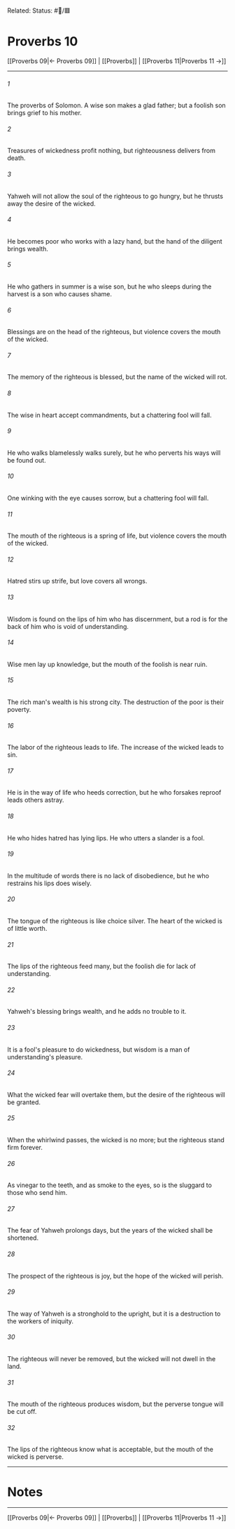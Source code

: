 Related:
Status: #📖/🟥
# Proverbs 10

[[Proverbs 09|← Proverbs 09]] | [[Proverbs]] | [[Proverbs 11|Proverbs 11 →]]
***



###### 1 
The proverbs of Solomon. A wise son makes a glad father; but a foolish son brings grief to his mother. 

###### 2 
Treasures of wickedness profit nothing, but righteousness delivers from death. 

###### 3 
Yahweh will not allow the soul of the righteous to go hungry, but he thrusts away the desire of the wicked. 

###### 4 
He becomes poor who works with a lazy hand, but the hand of the diligent brings wealth. 

###### 5 
He who gathers in summer is a wise son, but he who sleeps during the harvest is a son who causes shame. 

###### 6 
Blessings are on the head of the righteous, but violence covers the mouth of the wicked. 

###### 7 
The memory of the righteous is blessed, but the name of the wicked will rot. 

###### 8 
The wise in heart accept commandments, but a chattering fool will fall. 

###### 9 
He who walks blamelessly walks surely, but he who perverts his ways will be found out. 

###### 10 
One winking with the eye causes sorrow, but a chattering fool will fall. 

###### 11 
The mouth of the righteous is a spring of life, but violence covers the mouth of the wicked. 

###### 12 
Hatred stirs up strife, but love covers all wrongs. 

###### 13 
Wisdom is found on the lips of him who has discernment, but a rod is for the back of him who is void of understanding. 

###### 14 
Wise men lay up knowledge, but the mouth of the foolish is near ruin. 

###### 15 
The rich man's wealth is his strong city. The destruction of the poor is their poverty. 

###### 16 
The labor of the righteous leads to life. The increase of the wicked leads to sin. 

###### 17 
He is in the way of life who heeds correction, but he who forsakes reproof leads others astray. 

###### 18 
He who hides hatred has lying lips. He who utters a slander is a fool. 

###### 19 
In the multitude of words there is no lack of disobedience, but he who restrains his lips does wisely. 

###### 20 
The tongue of the righteous is like choice silver. The heart of the wicked is of little worth. 

###### 21 
The lips of the righteous feed many, but the foolish die for lack of understanding. 

###### 22 
Yahweh's blessing brings wealth, and he adds no trouble to it. 

###### 23 
It is a fool's pleasure to do wickedness, but wisdom is a man of understanding's pleasure. 

###### 24 
What the wicked fear will overtake them, but the desire of the righteous will be granted. 

###### 25 
When the whirlwind passes, the wicked is no more; but the righteous stand firm forever. 

###### 26 
As vinegar to the teeth, and as smoke to the eyes, so is the sluggard to those who send him. 

###### 27 
The fear of Yahweh prolongs days, but the years of the wicked shall be shortened. 

###### 28 
The prospect of the righteous is joy, but the hope of the wicked will perish. 

###### 29 
The way of Yahweh is a stronghold to the upright, but it is a destruction to the workers of iniquity. 

###### 30 
The righteous will never be removed, but the wicked will not dwell in the land. 

###### 31 
The mouth of the righteous produces wisdom, but the perverse tongue will be cut off. 

###### 32 
The lips of the righteous know what is acceptable, but the mouth of the wicked is perverse.

---
# Notes


***
[[Proverbs 09|← Proverbs 09]] | [[Proverbs]] | [[Proverbs 11|Proverbs 11 →]]
